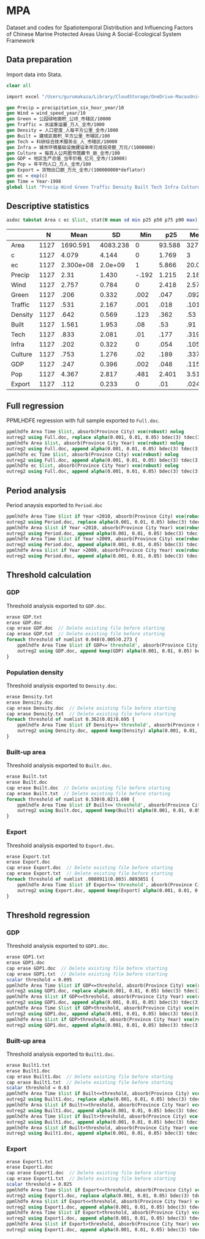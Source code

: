 # MPA
Dataset and codes for Spatiotemporal Distribution and Influencing Factors of Chinese Marine Protected Areas Using A Social-Ecological System Framework
## Data preparation
Import data into Stata.
```stata
clear all

import excel "/Users/gurumakaza/Library/CloudStorage/OneDrive-MacauUniversityofScienceandTechnology/D盘/【课程】M/【M】SPATIAL ECONOMETRICS/期末/保护区时空分布/全过程/Data.xlsx", sheet("Sheet2") firstrow clear

gen Precip = precipitation_six_hour_year/10
gen Wind = wind_speed_year/10
gen Green = 公园绿地面积_公顷_市辖区/10000
gen Traffic = 水运客运量_万人_全市/1000
gen Density = 人口密度_人每平方公里_全市/1000
gen Built = 建成区面积_平方公里_市辖区/100
gen Tech = 科研综合技术服务业_人_市辖区/10000
gen Infra = 城市环境基础设施建设本年完成投资额_万元/(1000000)
gen Culture = 每百人公共图书馆藏书_册_全市/100
gen GDP = 地区生产总值_当年价格_亿元_全市/(10000)
gen Pop = 年平均人口_万人_全市/100
gen Export = 货物出口额_万元_全市/(100000000*deflator)
gen ec = exp(c)
gen Time = Year-1998
global list "Precip Wind Green Traffic Density Built Tech Infra Culture GDP Pop Export”
```
## Descriptive statistics
```stata
asdoc tabstat Area c ec $list, stat(N mean sd min p25 p50 p75 p90 max) col(s) format(%6.3f)
```
|          |   N  |   Mean    |   SD     |   Min  |   p25  |   Median |   p75   |   p90    |   Max     |
| -------- | ---- | --------- | -------- | ------ | ------ | -------- | ------- | -------- | --------- |
|  Area    | 1127 | 1690.591  | 4083.238 | 0      | 93.588 | 327.961  | 894.52  | 3399.789 | 24000     |
|  c       | 1127 | 4.079     | 4.144    | 0      | 1.769  | 3        | 5       | 7.857    | 24        |
|  ec      | 1127 | 2.300e+08 | 2.0e+09  | 1      | 5.866  | 20.086   | 148.413 | 2584.127 | 2.600e+10 |
|  Precip  | 1127 | 2.31      | 1.430    | \-.192 | 1.215  | 2.18     | 3.214   | 4.296    | 6.989     |
|  Wind    | 1127 | 2.757     | 0.784    | 0      | 2.418  | 2.579    | 3.195   | 3.62     | 5.706     |
|  Green   | 1127 | .206      | 0.332    | .002   | .047   | .092     | .206    | .416     | 2.198     |
|  Traffic | 1127 | .531      | 2.167    | .001   | .018   | .101     | .264    | .618     | 15.315    |
|  Density | 1127 | .642      | 0.569    | .123   | .362   | .53      | .695    | 1.005    | 11.564    |
|  Built   | 1127 | 1.561     | 1.953    | .08    | .53    | .91      | 1.69    | 3.16     | 12.38     |
|  Tech    | 1127 | .833      | 2.081    | .01    | .177   | .319     | .527    | 1.564    | 30.59     |
|  Infra   | 1127 | .202      | 0.322    | 0      | .054   | .105     | .213    | .417     | 2.332     |
|  Culture | 1127 | .753      | 1.276    | .02    | .189   | .337     | .701    | 1.643    | 9.372     |
|  GDP     | 1127 | .247      | 0.396    | .002   | .048   | .115     | .273    | .614     | 3.87      |
|  Pop     | 1127 | 4.367     | 2.817    | .481   | 2.401  | 3.51     | 6.534   | 7.959    | 14.66     |
|  Export  | 1127 | .112      | 0.233    | 0      | .01    | .024     | .117    | .247     | 1.697     |
## Full regression
PPMLHDFE regression with full sample exported to ```Full.doc```.
```stata
ppmlhdfe Area Time $list, absorb(Province City) vce(robust) nolog
outreg2 using Full.doc, replace alpha(0.001, 0.01, 0.05) bdec(3) tdec(3) ctitle(Area) addstat(Pseudo R-squared, `e(r2_p)’) addtext(Province FE, YES, City FE, YES) 
ppmlhdfe Area $list, absorb(Province City Year) vce(robust) nolog
outreg2 using Full.doc, append alpha(0.001, 0.01, 0.05) bdec(3) tdec(3) ctitle(Area) addstat(Pseudo R-squared, `e(r2_p)’) addtext(Province FE, YES, City FE, YES, Year FE, YES)
ppmlhdfe ec Time $list, absorb(Province City) vce(robust) nolog
outreg2 using Full.doc, append alpha(0.001, 0.01, 0.05) bdec(3) tdec(3) ctitle(Count) addstat(Pseudo R-squared, `e(r2_p)’) addtext(Province FE, YES, City FE, YES)
ppmlhdfe ec $list, absorb(Province City Year) vce(robust) nolog
outreg2 using Full.doc, append alpha(0.001, 0.01, 0.05) bdec(3) tdec(3) ctitle(Count) addstat(Pseudo R-squared, `e(r2_p)’) addtext(Province FE, YES, City FE, YES, Year FE, YES)
```
## Period analysis
Period anaysis exported to ```Period.doc```
```stata
ppmlhdfe Area Time $list if Year <2010, absorb(Province City) vce(robust) nolog
outreg2 using Period.doc, replace alpha(0.001, 0.01, 0.05) bdec(3) tdec(3) ctitle(1998-2009) addstat(Pseudo R-squared, `e(r2_p)’) addtext(Province FE, YES, City FE, YES) 
ppmlhdfe Area $list if Year <2010, absorb(Province City Year) vce(robust) nolog
outreg2 using Period.doc, append alpha(0.001, 0.01, 0.05) bdec(3) tdec(3) ctitle(1998-2009) addstat(Pseudo R-squared, `e(r2_p)’) addtext(Province FE, YES, City FE, YES, Year FE, YES)
ppmlhdfe Area Time $list if Year >2009, absorb(Province City) vce(robust) nolog
outreg2 using Period.doc, append alpha(0.001, 0.01, 0.05) bdec(3) tdec(3) ctitle(2010-2020) addstat(Pseudo R-squared, `e(r2_p)’) addtext(Province FE, YES, City FE, YES)
ppmlhdfe Area $list if Year >2009, absorb(Province City Year) vce(robust) nolog
outreg2 using Period.doc, append alpha(0.001, 0.01, 0.05) bdec(3) tdec(3) ctitle(2010-2020) addstat(Pseudo R-squared, `e(r2_p)’) addtext(Province FE, YES, City FE, YES, Year FE, YES)
```
## Threshold calculation
### GDP
Threshold analysis exported to ```GDP.doc```.
```stata
erase GDP.txt  
erase GDP.doc
cap erase GDP.doc  // Delete existing file before starting
cap erase GDP.txt  // Delete existing file before starting
foreach threshold of numlist 0.048(0.005)0.273 {
    ppmlhdfe Area Time $list if GDP<=`threshold', absorb(Province City) vce(robust) nolog
    outreg2 using GDP.doc, append keep(GDP) alpha(0.001, 0.01, 0.05) bdec(3) tdec(3) ctitle(`threshold') addstat(Pseudo R-squared, `e(r2_p)’)
}
```
### Population density
Threshold analysis exported to ```Density.doc```.
```stata
erase Density.txt  
erase Density.doc
cap erase Density.doc  // Delete existing file before starting
cap erase Density.txt  // Delete existing file before starting
foreach threshold of numlist 0.362(0.01)0.695 {
    ppmlhdfe Area Time $list if Density<=`threshold', absorb(Province City) vce(robust) nolog
    outreg2 using Density.doc, append keep(Density) alpha(0.001, 0.01, 0.05) bdec(3) tdec(3) ctitle(`threshold') addstat(Pseudo R-squared, `e(r2_p)’)
}
```
### Built-up area
Threshold analysis exported to ```Built.doc```.
```stata
erase Built.txt  
erase Built.doc
cap erase Built.doc  // Delete existing file before starting
cap erase Built.txt  // Delete existing file before starting
foreach threshold of numlist 0.530(0.02)1.690 {
    ppmlhdfe Area Time $list if Built<=`threshold', absorb(Province City) vce(robust) nolog
    outreg2 using Built.doc, append keep(Built) alpha(0.001, 0.01, 0.05) bdec(3) tdec(3) ctitle(`threshold') addstat(Pseudo R-squared, `e(r2_p)’)
}
```
### Export
Threshold analysis exported to ```Export.doc```.
```stata
erase Export.txt  
erase Export.doc
cap erase Export.doc  // Delete existing file before starting
cap erase Export.txt  // Delete existing file before starting
foreach threshold of numlist .0080911(0.003).0893851 {
    ppmlhdfe Area Time $list if Export<=`threshold', absorb(Province City) vce(robust) nolog
    outreg2 using Export.doc, append keep(Export) alpha(0.001, 0.01, 0.05) bdec(3) tdec(3) ctitle(`threshold') addstat(Pseudo R-squared, `e(r2_p)’)
}
```
## Threshold regression
### GDP
Threshold analysis exported to ```GDP1.doc```.
```stata
erase GDP1.txt  
erase GDP1.doc
cap erase GDP1.doc  // Delete existing file before starting
cap erase GDP1.txt  // Delete existing file before starting
scalar threshold = 0.095
ppmlhdfe Area Time $list if GDP<=threshold, absorb(Province City) vce(robust) nolog
outreg2 using GDP1.doc, replace alpha(0.001, 0.01, 0.05) bdec(3) tdec(3) ctitle(GDP<=`threshold') addstat(Pseudo R-squared, `e(r2_p)’) addtext(Province FE, YES, City FE, YES) 
ppmlhdfe Area $list if GDP<=threshold, absorb(Province City Year) vce(robust) nolog
outreg2 using GDP1.doc, append alpha(0.001, 0.01, 0.05) bdec(3) tdec(3) ctitle(GDP<=`threshold') addstat(Pseudo R-squared, `e(r2_p)’) addtext(Province FE, YES, City FE, YES, Year FE, YES)
ppmlhdfe Area Time $list if GDP>threshold, absorb(Province City) vce(robust) nolog
outreg2 using GDP1.doc, append alpha(0.001, 0.01, 0.05) bdec(3) tdec(3) ctitle(GDP>`threshold') addstat(Pseudo R-squared, `e(r2_p)’) addtext(Province FE, YES, City FE, YES)
ppmlhdfe Area $list if GDP>threshold, absorb(Province City Year) vce(robust) nolog
outreg2 using GDP1.doc, append alpha(0.001, 0.01, 0.05) bdec(3) tdec(3) ctitle(GDP>`threshold') addstat(Pseudo R-squared, `e(r2_p)’) addtext(Province FE, YES, City FE, YES, Year FE, YES)
```
### Built-up area
Threshold analysis exported to ```Built1.doc```.
```stata
erase Built1.txt  
erase Built1.doc
cap erase Built1.doc  // Delete existing file before starting
cap erase Built1.txt  // Delete existing file before starting
scalar threshold = 0.63
ppmlhdfe Area Time $list if Built<=threshold, absorb(Province City) vce(robust) nolog
outreg2 using Built1.doc, replace alpha(0.001, 0.01, 0.05) bdec(3) tdec(3) ctitle(Built<=`threshold') addstat(Pseudo R-squared, `e(r2_p)’) addtext(Province FE, YES, City FE, YES) 
ppmlhdfe Area $list if Built<=threshold, absorb(Province City Year) vce(robust) nolog
outreg2 using Built1.doc, append alpha(0.001, 0.01, 0.05) bdec(3) tdec(3) ctitle(Built<=`threshold') addstat(Pseudo R-squared, `e(r2_p)’) addtext(Province FE, YES, City FE, YES, Year FE, YES)
ppmlhdfe Area Time $list if Built>threshold, absorb(Province City) vce(robust) nolog
outreg2 using Built1.doc, append alpha(0.001, 0.01, 0.05) bdec(3) tdec(3) ctitle(Built>`threshold') addstat(Pseudo R-squared, `e(r2_p)’) addtext(Province FE, YES, City FE, YES)
ppmlhdfe Area $list if Built>threshold, absorb(Province City Year) vce(robust) nolog
outreg2 using Built1.doc, append alpha(0.001, 0.01, 0.05) bdec(3) tdec(3) ctitle(Built>`threshold') addstat(Pseudo R-squared, `e(r2_p)’) addtext(Province FE, YES, City FE, YES, Year FE, YES)
```
### Export
```stata
erase Export1.txt  
erase Export1.doc
cap erase Export1.doc  // Delete existing file before starting
cap erase Export1.txt  // Delete existing file before starting
scalar threshold = 0.025
ppmlhdfe Area Time $list if Export<=threshold, absorb(Province City) vce(robust) nolog
outreg2 using Export1.doc, replace alpha(0.001, 0.01, 0.05) bdec(3) tdec(3) ctitle(Export<=`threshold') addstat(Pseudo R-squared, `e(r2_p)’) addtext(Province FE, YES, City FE, YES) 
ppmlhdfe Area $list if Export<=threshold, absorb(Province City Year) vce(robust) nolog
outreg2 using Export1.doc, append alpha(0.001, 0.01, 0.05) bdec(3) tdec(3) ctitle(Export<=`threshold') addstat(Pseudo R-squared, `e(r2_p)’) addtext(Province FE, YES, City FE, YES, Year FE, YES)
ppmlhdfe Area Time $list if Export>threshold, absorb(Province City) vce(robust) nolog
outreg2 using Export1.doc, append alpha(0.001, 0.01, 0.05) bdec(3) tdec(3) ctitle(Export>`threshold') addstat(Pseudo R-squared, `e(r2_p)’) addtext(Province FE, YES, City FE, YES)
ppmlhdfe Area $list if Export>threshold, absorb(Province City Year) vce(robust) nolog
outreg2 using Export1.doc, append alpha(0.001, 0.01, 0.05) bdec(3) tdec(3) ctitle(Export>`threshold') addstat(Pseudo R-squared, `e(r2_p)’) addtext(Province FE, YES, City FE, YES, Year FE, YES)
```

